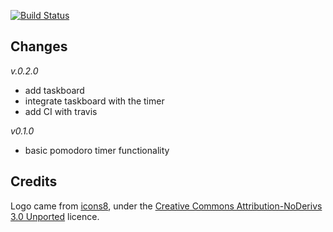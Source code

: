 <!--![alt](./assets/init.gif)-->

[![Build Status](https://travis-ci.com/afractal/PomoTimer.svg?token=sN9qiKvy34fJyhwzHohM&branch=master)](https://travis-ci.com/afractal/PomoTimer)

## Changes

*v.0.2.0*

- add taskboard
- integrate taskboard with the timer
- add CI with travis

*v0.1.0*

- basic pomodoro timer functionality


## Credits

Logo came from [icons8](https://icons8.com/), under the [Creative Commons Attribution-NoDerivs 3.0 Unported](https://icons8.com/license/) licence.

